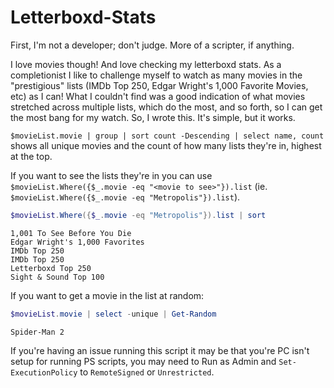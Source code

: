 # Letterboxd-Stats

First, I'm not a developer; don't judge. More of a scripter, if anything.

I love movies though! And love checking my letterboxd stats. As a completionist I like to challenge myself to watch as many movies in the "prestigious" lists (IMDb Top 250, Edgar Wright's 1,000 Favorite Movies, etc) as I can! What I couldn't find was a good indication of what movies stretched across multiple lists, which do the most, and so forth, so I can get the most bang for my watch. So, I wrote this. It's simple, but it works.

`$movieList.movie | group | sort count -Descending | select name, count` shows all unique movies and the count of how many lists they're in, highest at the top.

If you want to see the lists they're in you can use `$movieList.Where({$_.movie -eq "<movie to see>"}).list` (ie. `$movieList.Where({$_.movie -eq "Metropolis"}).list`).

```powershell
$movieList.Where({$_.movie -eq "Metropolis"}).list | sort
```
```
1,001 To See Before You Die
Edgar Wright's 1,000 Favorites
IMDb Top 250
IMDb Top 250
Letterboxd Top 250
Sight & Sound Top 100
```

If you want to get a movie in the list at random:
```powershell
$movieList.movie | select -unique | Get-Random
```
```
Spider-Man 2
```

If you're having an issue running this script it may be that you're PC isn't setup for running PS scripts, you may need to Run as Admin and `Set-ExecutionPolicy` to `RemoteSigned` or `Unrestricted`.
